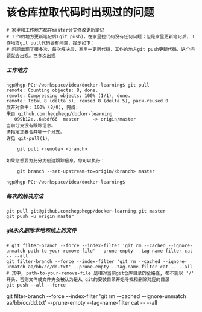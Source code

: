 # 该仓库拉取代码时出现过的问题

```
# 家里和工作地方都在master分支修改更新笔记
# 工作的地方更新笔记后(git push)，在家里拉代码没有任何问题；但是家里更新笔记后，工作地方git pull代码会有问题，提示如下：
# 问题出现了很多次，每次解决后，家里一更新代码，工作的地方git push更新代码，这个问题就会出现。已多次出现
```

##### 工作地方
```
hgp@hgp-PC:~/workspace/idea/docker-learning$ git pull
remote: Counting objects: 8, done.
remote: Compressing objects: 100% (1/1), done.
remote: Total 8 (delta 5), reused 8 (delta 5), pack-reused 0
展开对象中: 100% (8/8), 完成.
来自 github.com:hegphegp/docker-learning
   099b12e..6abdf66  master     -> origin/master
当前分支没有跟踪信息。
请指定您要合并哪一个分支。
详见 git-pull(1)。

    git pull <remote> <branch>

如果您想要为此分支创建跟踪信息，您可以执行：

    git branch --set-upstream-to=origin/<branch> master

hgp@hgp-PC:~/workspace/idea/docker-learning$
```

##### 每次的解决方法
```
git pull git@github.com:hegphegp/docker-learning.git master
git push -u origin master
```

##### git永久删除本地和线上的文件
```
# git filter-branch --force --index-filter 'git rm --cached --ignore-unmatch path-to-your-remove-file' --prune-empty --tag-name-filter cat -- --all
git filter-branch --force --index-filter 'git rm --cached --ignore-unmatch aa/bb/cc/dd.txt' --prune-empty --tag-name-filter cat -- --all
# 其中, path-to-your-remove-file 是相对当前git仓库目录的全路径, 都不能以 '/' 开头，否则文件或文件夹会被认为是从 git的安装目录开始寻找和删除对应的目录
git push --all --force
```

git filter-branch --force --index-filter 'git rm --cached --ignore-unmatch aa/bb/cc/dd.txt' --prune-empty --tag-name-filter cat -- --all